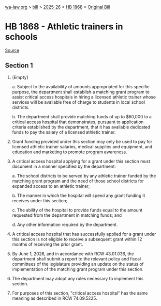 [wa-law.org](/) > [bill](/bill/) > [2025-26](/bill/2025-26/) > [HB 1868](/bill/2025-26/hb/1868/) > [Original Bill](/bill/2025-26/hb/1868/1/)

# HB 1868 - Athletic trainers in schools

[Source](http://lawfilesext.leg.wa.gov/biennium/2025-26/Pdf/Bills/House%20Bills/1868.pdf)

## Section 1
1. [Empty]

    a. Subject to the availability of amounts appropriated for this specific purpose, the department shall establish a matching grant program to assist critical access hospitals in hiring a licensed athletic trainer whose services will be available free of charge to students in local school districts.

    b. The department shall provide matching funds of up to $60,000 to a critical access hospital that demonstrates, pursuant to application criteria established by the department, that it has available dedicated funds to pay the salary of a licensed athletic trainer.

2. Grant funding provided under this section may only be used to pay for licensed athletic trainer salaries, medical supplies and equipment, and education and marketing to promote program awareness.

3. A critical access hospital applying for a grant under this section must document in a manner specified by the department:

    a. The school districts to be served by any athletic trainer funded by the matching grant program and the need of those school districts for expanded access to an athletic trainer;

    b. The manner in which the hospital will spend any grant funding it receives under this section;

    c. The ability of the hospital to provide funds equal to the amount requested from the department in matching funds; and

    d. Any other information required by the department.

4. A critical access hospital that has successfully applied for a grant under this section is not eligible to receive a subsequent grant within 12 months of receiving the prior grant.

5. By June 1, 2026, and in accordance with RCW 43.01.036, the department shall submit a report to the relevant policy and fiscal committees of the legislature providing an update on the status of implementation of the matching grant program under this section.

6. The department may adopt any rules necessary to implement this section.

7. For purposes of this section, "critical access hospital" has the same meaning as described in RCW 74.09.5225.
